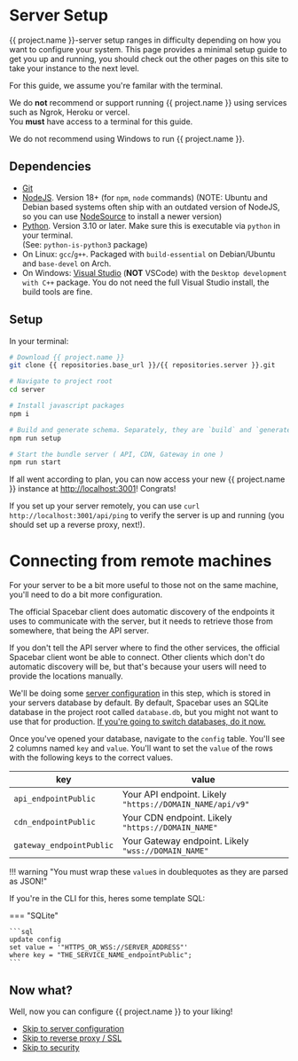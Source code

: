 # Server Setup

{{ project.name }}-server setup ranges in difficulty depending on how you want to configure your system.
This page provides a minimal setup guide to get you up and running,
you should check out the other pages on this site to take your instance to the next level.

For this guide, we assume you're familar with the terminal.

We do **not** recommend or support running {{ project.name }} using services such as Ngrok, Heroku or vercel.  
You **must** have access to a terminal for this guide.

We do not recommend using Windows to run {{ project.name }}.

## Dependencies

-   [Git](https://git-scm.com/)
-   [NodeJS](https://nodejs.org). Version 18+ (for `npm`, `node` commands)
     (NOTE: Ubuntu and Debian based systems often ship with an outdated version of NodeJS, so you can use [NodeSource](https://github.com/nodesource/distributions) to install a newer version)
-   [Python](https://www.python.org/). Version 3.10 or later. Make sure this is executable via `python` in your terminal.  
     (See: `python-is-python3` package)
-   On Linux: `gcc`/`g++`. Packaged with `build-essential` on Debian/Ubuntu and `base-devel` on Arch.
-   On Windows: [Visual Studio](https://visualstudio.microsoft.com/) (**NOT** VSCode) with the `Desktop development with C++` package.
    You do not need the full Visual Studio install, the build tools are fine.

## Setup

In your terminal:

```bash
# Download {{ project.name }}
git clone {{ repositories.base_url }}/{{ repositories.server }}.git

# Navigate to project root
cd server

# Install javascript packages
npm i

# Build and generate schema. Separately, they are `build` and `generate:schema`.
npm run setup

# Start the bundle server ( API, CDN, Gateway in one )
npm run start
```

If all went according to plan, you can now access your new {{ project.name }} instance at [http://localhost:3001](http://localhost:3001)! Congrats!

If you set up your server remotely, you can use `curl http://localhost:3001/api/ping` to verify the server is up and running
(you should set up a reverse proxy, next!).

# Connecting from remote machines

For your server to be a bit more useful to those not on the same machine, you'll need to do a bit more configuration.

The official Spacebar client does automatic discovery of the endpoints it uses to communicate with the server,
but it needs to retrieve those from somewhere, that being the API server.

If you don't tell the API server where to find the other services, the official Spacebar client wont be able to connect.
Other clients which don't do automatic discovery will be, but that's because your users will need to provide the locations manually.

We'll be doing some [server configuration](configuration) in this step, which is stored in your servers database by default.
By default, Spacebar uses an SQLite database in the project root called `database.db`, but you might not want to use that for production.
[If you're going to switch databases, do it now.](database.md)

Once you've opened your database, navigate to the `config` table. You'll see 2 columns named `key` and `value`.
You'll want to set the `value` of the rows with the following keys to the correct values.

| key                      | value                                                    |
| ------------------------ | -------------------------------------------------------- |
| `api_endpointPublic`     | Your API endpoint. Likely `"https://DOMAIN_NAME/api/v9"` |
| `cdn_endpointPublic`     | Your CDN endpoint. Likely `"https://DOMAIN_NAME"`         |
| `gateway_endpointPublic` | Your Gateway endpoint. Likely `"wss://DOMAIN_NAME"`       |

!!! warning "You must wrap these `value`s in doublequotes as they are parsed as JSON!"

If you're in the CLI for this, heres some template SQL:

=== "SQLite"

    ```sql
    update config
    set value = '"HTTPS_OR_WSS://SERVER_ADDRESS"'
    where key = "THE_SERVICE_NAME_endpointPublic";
    ```

## Now what?

Well, now you can configure {{ project.name }} to your liking!

-   [Skip to server configuration](configuration)
-   [Skip to reverse proxy / SSL](reverseProxy.md)
-   [Skip to security](security)
